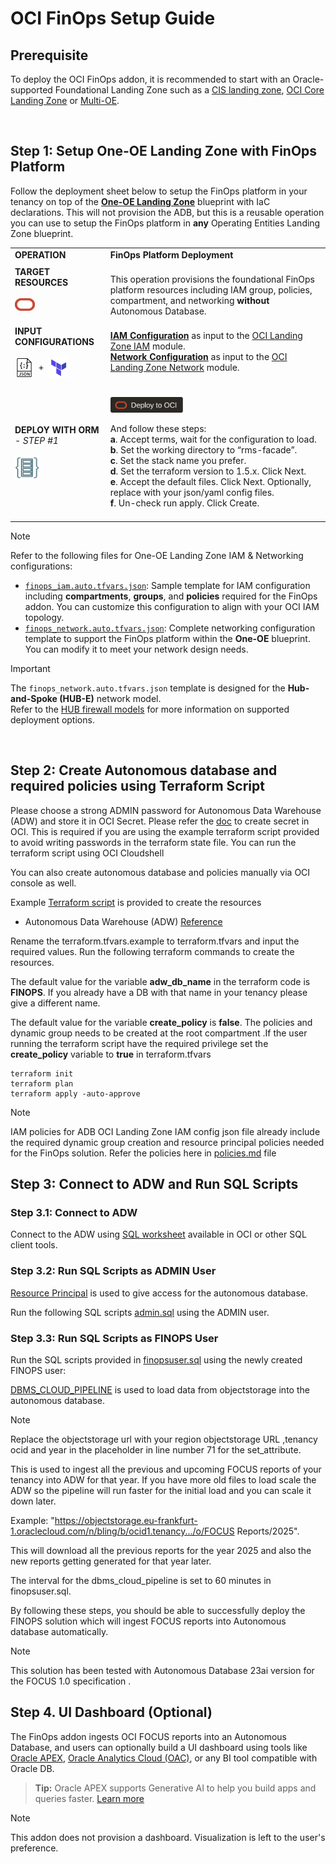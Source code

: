 # OCI FinOps Setup Guide

## Prerequisite

To deploy the OCI FinOps addon, it is recommended to start with an Oracle-supported Foundational Landing Zone such as a [CIS landing zone](https://github.com/oci-landing-zones/oci-cis-landingzone-quickstart), [OCI Core Landing Zone](https://github.com/oci-landing-zones/terraform-oci-core-landingzone) or [Multi-OE](https://github.com/oci-landing-zones/oci-landing-zone-operating-entities/tree/master/blueprints/multi-oe/generic_v1/runtime).  

&nbsp;

## Step 1: Setup One-OE Landing Zone with FinOps Platform

Follow the deployment sheet below to setup the FinOps platform in your tenancy on top of the [**One-OE Landing Zone**](https://github.com/oci-landing-zones/oci-landing-zone-operating-entities/tree/master/blueprints/one-oe/runtime/one-stack) blueprint with IaC declarations.  This will not provision the ADB, but this is a reusable operation you can use to setup the FinOps platform in **any** Operating Entities Landing Zone blueprint.


| |  |
|---|---| 
| **OPERATION** | **FinOps Platform Deployment** | 
| **TARGET RESOURCES**  </br></br><img src="../../../commons/images/icon_oci.jpg" width="32">| </br>This operation provisions the foundational FinOps platform resources including IAM group, policies, compartment, and networking **without** Autonomous Database. | 
| **INPUT CONFIGURATIONS** </br></br><img src="../../../commons/images/icon_json.jpg" width="30" align="center">&nbsp; +&nbsp; <img src="../../../commons/images/icon_terraform.jpg" width="32" align="center">|</br>[**IAM Configuration**](finops_iam.auto.tfvars.json) as input to the [OCI Landing Zone IAM](https://github.com/oracle-quickstart/terraform-oci-cis-landing-zone-iam) module. </br>[**Network Configuration**](finops_network.auto.tfvars.json) as input to the [OCI Landing Zone Network](https://github.com/oci-landing-zones/terraform-oci-modules-networking) module.</br></br> | 
| **DEPLOY WITH ORM** </br>*- STEP #1* </br></br><img src="../../../commons/images/icon_orm.jpg" width="40">| </br>[<img src="/commons/images/DeployToOCI.svg"  height="25" align="center">](https://cloud.oracle.com/resourcemanager/stacks/create?zipUrl=https://github.com/oci-landing-zones/terraform-oci-modules-orchestrator/archive/refs/tags/v2.0.5.zip&zipUrlVariables={"input_config_files_urls":"https://raw.githubusercontent.com/oci-landing-zones/oci-landing-zone-operating-entities/master/addons/oci-finops/finops-setup/finops_iam.auto.tfvars.json,https://raw.githubusercontent.com/oci-landing-zones/oci-landing-zone-operating-entities/master/addons/oci-finops/finops-setup/finops_network.auto.tfvars.json"})  </br></br> And follow these steps:</br> **a**. Accept terms,  wait for the configuration to load. </br> **b**. Set the working directory to “rms-facade”. </br> **c**. Set the stack name you prefer.</br> **d**. Set the terraform version to 1.5.x. Click Next. </br> **e**. Accept the default files. Click Next. Optionally, replace with your json/yaml config files. </br> **f**. Un-check run apply. Click Create. </br> </br> |

> [!NOTE]
> Refer to the following files for One-OE Landing Zone IAM & Networking configurations:

- [`finops_iam.auto.tfvars.json`](./finops_iam.auto.tfvars.json): Sample template for IAM configuration including **compartments**, **groups**, and **policies** required for the FinOps addon. You can customize this configuration to align with your OCI IAM topology.
- [`finops_network.auto.tfvars.json`](./finops_network.auto.tfvars.json): Complete networking configuration template to support the FinOps platform within the **One-OE** blueprint. You can modify it to meet your network design needs.

> [!IMPORTANT]
> The `finops_network.auto.tfvars.json` template is designed for the **Hub-and-Spoke (HUB-E)** network model.  
> Refer to the [HUB firewall models](https://github.com/oci-landing-zones/oci-landing-zone-operating-entities/tree/master/addons/oci-hub-models) for more information on supported deployment options.

&nbsp;

## Step 2: Create Autonomous database and required policies using Terraform Script
Please choose a strong ADMIN password for Autonomous Data Warehouse (ADW) and store it in OCI Secret.
Please refer the [doc](https://docs.oracle.com/en-us/iaas/finops-setup/KeyManagement/Tasks/managingsecrets_topic-To_create_a_new_secret.htm) to create secret in OCI. 
This is required if you are using the example terraform script provided to avoid writing passwords in the terraform state file.
You can run the terraform script using OCI Cloudshell 

You can also create autonomous database and policies manually via OCI console as well.

Example [Terraform script](/addons/oci-finops/finops-setup/terraform/) is provided to create the resources
- Autonomous Data Warehouse (ADW) [Reference](https://docs.oracle.com/en/cloud/paas/autonomous-database/index.html)


Rename the terraform.tfvars.example to terraform.tfvars and input the required values.
Run the following terraform commands to create the resources. 

The default value for the variable **adw_db_name** in the terraform code is **FINOPS**. 
If you already have a DB with that name in your tenancy please give a different name.

The default value for the variable **create_policy** is **false**.
The policies and dynamic group needs to be created at the root compartment .If the user running the terraform script have the required privilege set the **create_policy** variable  to **true** in terraform.tfvars
```
terraform init
terraform plan
terraform apply -auto-approve
```

> [!NOTE]
> IAM policies for ADB
> OCI Landing Zone IAM config json file already include the required dynamic group creation and resource principal policies needed for the FinOps solution. Refer the policies here in  [policies.md](/addons/oci-finops/finops-setup/policies.md) file

## Step 3: Connect to ADW and Run SQL Scripts
### Step 3.1: Connect to ADW
Connect to the ADW using [SQL worksheet](https://docs.oracle.com/en-us/iaas/database-tools/doc/run-sql-statement-sql-worksheet.html) available in OCI  or other SQL client tools.


### Step 3.2: Run SQL Scripts as ADMIN User
[Resource Principal](https://docs.oracle.com/en/cloud/paas/autonomous-database/serverless/adbsb/resource-principal.html) is used to give access for the autonomous database. 


Run the following SQL scripts [admin.sql](/addons/oci-finops/finops-setup/sql/admin.sql) using the ADMIN user.

### Step 3.3: Run SQL Scripts as FINOPS User

Run the SQL scripts provided in [finopsuser.sql](/addons/oci-finops/finops-setup/sql/finopsuser.sql) using the newly created FINOPS user:

[DBMS_CLOUD_PIPELINE](https://docs.oracle.com/en/cloud/paas/autonomous-database/serverless/adbsb/autonomous-pipeline.html) is used to load data from objectstorage into the autonomous database. 

> [!NOTE]
> Replace the objectstorage url with your region objectstorage URL ,tenancy ocid and year in the placeholder in line number 71 for the set_attribute. 

This is used to ingest all the previous and upcoming FOCUS reports of your tenancy into ADW for that year. If you have more old files to load scale the ADW so the pipeline will run faster for the initial load and you can scale it down later.

Example: "https://objectstorage.eu-frankfurt-1.oraclecloud.com/n/bling/b/ocid1.tenancy.../o/FOCUS Reports/2025". 

This will download all the previous reports for the year 2025 and also the new reports getting generated for that year later.

The interval for the dbms_cloud_pipeline is set to 60 minutes in finopsuser.sql. 


By following these steps, you should be able to successfully deploy the FINOPS solution which will ingest FOCUS reports into Autonomous database automatically.

> [!NOTE]
> This solution has been tested with Autonomous Database 23ai version for the FOCUS 1.0 specification .

## Step 4. UI Dashboard (Optional)

The FinOps addon ingests OCI FOCUS reports into an Autonomous Database, and users can optionally build a UI dashboard using tools like [Oracle APEX](https://docs.oracle.com/en/database/oracle/apex/24.2/index.html), [Oracle Analytics Cloud (OAC)](https://www.oracle.com/business-analytics/analytics-cloud.html), or any BI tool compatible with Oracle DB.

> **Tip:** Oracle APEX supports Generative AI to help you build apps and queries faster. [Learn more](https://docs.oracle.com/en/database/oracle/apex/24.2/htmdb/managing-generative-ai-in-apex.html)

> [!NOTE]
> This addon does not provision a dashboard. Visualization is left to the user's preference.
